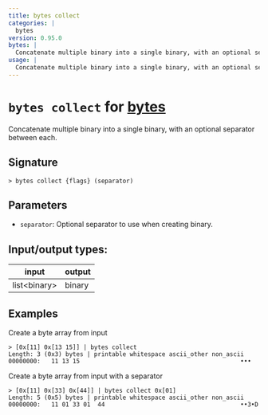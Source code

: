 ```yaml
---
title: bytes collect
categories: |
  bytes
version: 0.95.0
bytes: |
  Concatenate multiple binary into a single binary, with an optional separator between each.
usage: |
  Concatenate multiple binary into a single binary, with an optional separator between each.
---
```

<!-- This file is automatically generated. Please edit the command in https://github.com/nushell/nushell instead. -->

# `bytes collect` for [bytes](/commands/categories/bytes.md)

<div class='command-title'>Concatenate multiple binary into a single binary, with an optional separator between each.</div>

## Signature

```> bytes collect {flags} (separator)```

## Parameters

 -  `separator`: Optional separator to use when creating binary.


## Input/output types:

| input        | output |
| ------------ | ------ |
| list\<binary\> | binary |

## Examples

Create a byte array from input
```nu
> [0x[11] 0x[13 15]] | bytes collect
Length: 3 (0x3) bytes | printable whitespace ascii_other non_ascii
00000000:   11 13 15                                             •••

```

Create a byte array from input with a separator
```nu
> [0x[11] 0x[33] 0x[44]] | bytes collect 0x[01]
Length: 5 (0x5) bytes | printable whitespace ascii_other non_ascii
00000000:   11 01 33 01  44                                      ••3•D

```
